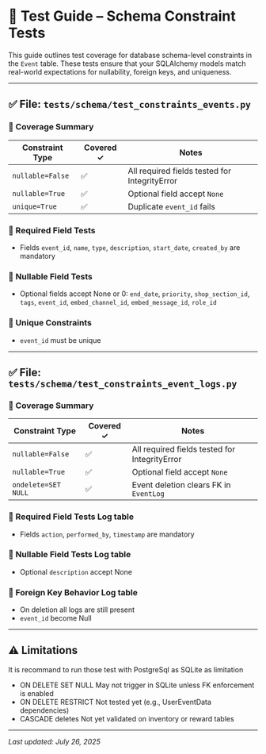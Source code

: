# 🧪 Test Guide – Schema Constraint Tests

This guide outlines test coverage for database schema-level constraints in the `Event` table. These tests ensure that your SQLAlchemy models match real-world expectations for nullability, foreign keys, and uniqueness.

---

## ✅ File: `tests/schema/test_constraints_events.py`

### 🔹 Coverage Summary

| Constraint Type     | Covered ✓  | Notes                                          |
|---------------------|------------|------------------------------------------------|
| `nullable=False`    | ✅         | All required fields tested for IntegrityError  |
| `nullable=True`     | ✅         | Optional field accept `None`                   |
| `unique=True`       | ✅         | Duplicate `event_id` fails                     |


### 🔹 Required Field Tests
- Fields `event_id`, `name`, `type`, `description`, `start_date`, `created_by` are mandatory

### 🔹 Nullable Field Tests
- Optional fields accept None or 0: `end_date`, `priority`, `shop_section_id`, `tags`, `event_id`, `embed_channel_id`, `embed_message_id`, `role_id`

### 🔹 Unique Constraints
- `event_id` must be unique

---

## ✅ File: `tests/schema/test_constraints_event_logs.py`

### 🔹 Coverage Summary

| Constraint Type     | Covered ✓  | Notes                                          |
|---------------------|------------|------------------------------------------------|
| `nullable=False`    | ✅         | All required fields tested for IntegrityError  |
| `nullable=True`     | ✅         | Optional field accept `None`                   |
| `ondelete=SET NULL` | ✅         | Event deletion clears FK in `EventLog`         |


### 🔹 Required Field Tests Log table
- Fields `action`, `performed_by`, `timestamp` are mandatory

### 🔹 Nullable Field Tests Log table
- Optional `description` accept None

### 🔹 Foreign Key Behavior Log table
- On deletion all logs are still present
- `event_id` become Null

---

## ⚠️ Limitations

It is recommand to run those test with PostgreSql as SQLite as limitation
* ON DELETE SET NULL	May not trigger in SQLite unless FK enforcement is enabled
* ON DELETE RESTRICT	Not tested yet (e.g., UserEventData dependencies)
* CASCADE deletes	Not yet validated on inventory or reward tables

---

_Last updated: July 26, 2025_